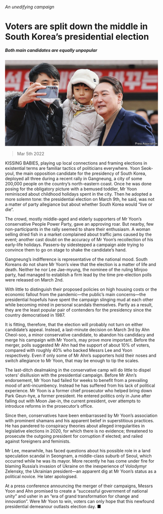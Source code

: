 ###### An unedifying campaign

# Voters are split down the middle in South Korea’s presidential election 

##### Both main candidates are equally unpopular 

![image](images/20220305_ASP001_0.jpg) 

> Mar 5th 2022 

KISSING BABIES, playing up local connections and framing elections in existential terms are familiar tactics of politicians everywhere. Yoon Seok-youl, the main opposition candidate for the presidency of South Korea, deployed all three during a recent rally in Gangneung, a city of some 200,000 people on the country’s north-eastern coast. Once he was done posing for the obligatory picture with a bemused toddler, Mr Yoon reminisced about childhood holidays spent in the city. Then he adopted a more solemn tone: the presidential election on March 9th, he said, was not a matter of party allegiance but about whether South Korea would “live or die”.

The crowd, mostly middle-aged and elderly supporters of Mr Yoon’s conservative People Power Party, gave an approving roar. But nearby, few non-participants in the rally seemed to share their enthusiasm. A woman selling dried fish in a market complained about traffic jams caused by the event; another cast doubt on the accuracy of Mr Yoon’s recollection of his early-life holidays. Passers-by sidestepped a campaign aide trying to convince them to go on stage to shake the candidate’s hand.


Gangneung’s indifference is representative of the national mood. South Koreans do not share Mr Yoon’s view that the election is a matter of life and death. Neither he nor Lee Jae-myung, the nominee of the ruling Minjoo party, had managed to establish a firm lead by the time pre-election polls were released on March 2nd.

With little to distinguish their proposed policies on high housing costs or the economic fallout from the pandemic—the public’s main concerns—the presidential hopefuls have spent the campaign slinging mud at each other while becoming mired in personal scandals themselves. Partly as a result, they are the least popular pair of contenders for the presidency since the country democratised in 1987.

It is fitting, therefore, that the election will probably not turn on either candidate’s appeal. Instead, a last-minute decision on March 3rd by Ahn Cheol-soo, a minor conservative candidate, to abandon his candidacy and merge his campaign with Mr Yoon’s, may prove more important. Before the merger, polls suggested Mr Ahn had the support of about 10% of voters, compared with roughly 40% who backed Messrs Lee and Yoon respectively. Even if only some of Mr Ahn’s supporters hold their noses and switch allegiance to Mr Yoon, that may be enough to tip the scales.

The last-ditch dealmaking in the conservative camp will do little to dispel voters’ disillusion with the presidential campaign. Before Mr Ahn’s endorsement, Mr Yoon had failed for weeks to benefit from a prevailing mood of anti-incumbency. Instead he has suffered from his lack of political experience. Mr Yoon is a former chief prosecutor who helped bring down Park Geun-hye, a former president. He entered politics only in June after falling out with Moon Jae-in, the current president, over attempts to introduce reforms in the prosecutor’s office.

Since then, conservatives have been embarrassed by Mr Yoon’s association with prominent shamans and his apparent belief in superstitious practices. He has pandered to conspiracy theories about alleged irregularities in legislative elections in 2020, for which there is no evidence; threatened to prosecute the outgoing president for corruption if elected; and railed against foreigners and feminists.

Mr Lee, meanwhile, has faced questions about his possible role in a land speculation scandal in Seongnam, a middle-class suburb of Seoul, which occurred while he was its mayor. More recently he has come under fire for blaming Russia’s invasion of Ukraine on the inexperience of Volodymyr Zelensky, the Ukrainian president—an apparent dig at Mr Yoon’s status as a political novice. He later apologised.

At a press conference announcing the merger of their campaigns, Messrs Yoon and Ahn promised to create a “successful government of national unity” and usher in an “era of grand transformation for change and innovation”. Were Mr Yoon to win, voters can only hope that this newfound presidential demeanour outlasts election day. ■

